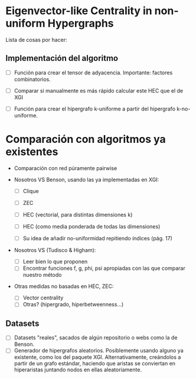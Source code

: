 # Eigenvector-like Centrality in non-uniform Hypergraphs

Lista de cosas por hacer:

## Implementación del algoritmo

- [ ] Función para crear el tensor de adyacencia. Importante: factores combinatorios.
- [ ] Comparar si manualmente es más rápido calcular este HEC que el de XGI
- [ ] Función para crear el hipergrafo k-uniforme a partir del hipergrafo k-no-uniforme.


# Comparación con algoritmos ya existentes

- Comparación con red púramente pairwise

- Nosotros VS Benson, usando las ya implementadas en XGI: 
  - [ ] Clique
  - [ ] ZEC
  - [ ] HEC (vectorial, para distintas dimensiones k)
  - [ ] HEC (como media ponderada de todas las dimensiones)

  - [ ] Su idea de añadir no-uniformidad repitiendo índices (pág. 17)

- Nosotros VS (Tudisco & Higham):
  - [ ] Leer bien lo que proponen
  - [ ] Encontrar funciones f, g, phi, psi apropiadas con las que comparar nuestro método

- Otras medidas no basadas en HEC, ZEC:
  - [ ] Vector centrality
  - [ ] Otras? (hipergrado, hiperbetweenness...)

## Datasets

- [ ] Datasets "reales", sacados de algún repositorio o webs como la de Benson.
- [ ] Generador de hipergrafos aleatorios. Posiblemente usando alguno ya existente, como los del paquete XGI. Alternativamente, creándolos a partir de un grafo estándar, haciendo que aristas se conviertan en hiperaristas juntando nodos en ellas aleatoriamente.
